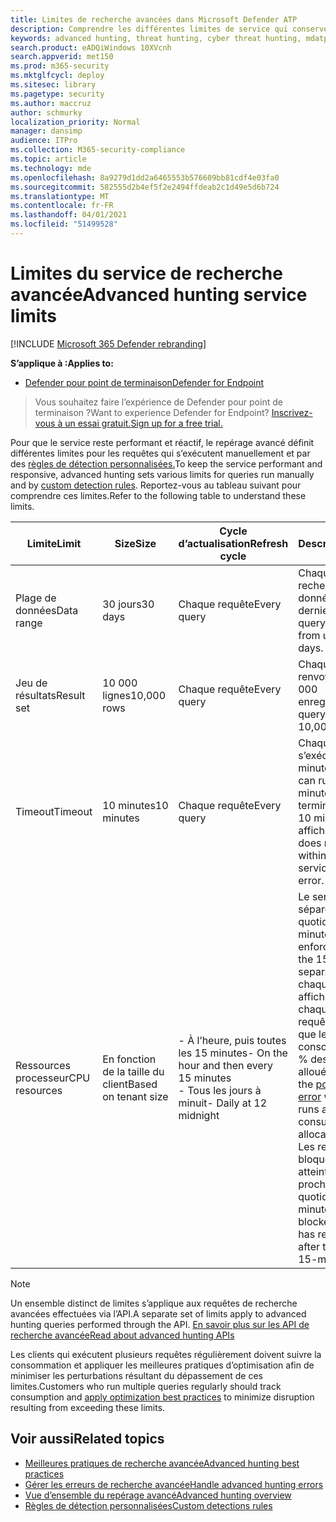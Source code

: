 ```yaml
---
title: Limites de recherche avancées dans Microsoft Defender ATP
description: Comprendre les différentes limites de service qui conservent la réactivité du service de recherche avancée
keywords: advanced hunting, threat hunting, cyber threat hunting, mdatp, microsoft defender atp, wdatp, search, query, telemetry, schema, kusto, CPU limit, query limit, resources, maximum results
search.product: eADQiWindows 10XVcnh
search.appverid: met150
ms.prod: m365-security
ms.mktglfcycl: deploy
ms.sitesec: library
ms.pagetype: security
ms.author: maccruz
author: schmurky
localization_priority: Normal
manager: dansimp
audience: ITPro
ms.collection: M365-security-compliance
ms.topic: article
ms.technology: mde
ms.openlocfilehash: 8a9279d1dd2a6465553b576609bb81cdf4e03fa0
ms.sourcegitcommit: 582555d2b4ef5f2e2494ffdeab2c1d49e5d6b724
ms.translationtype: MT
ms.contentlocale: fr-FR
ms.lasthandoff: 04/01/2021
ms.locfileid: "51499528"
---
```

# <a name="advanced-hunting-service-limits"></a><span data-ttu-id="62cef-104">Limites du service de recherche avancée</span><span class="sxs-lookup"><span data-stu-id="62cef-104">Advanced hunting service limits</span></span>

[!INCLUDE [Microsoft 365 Defender rebranding](../../includes/microsoft-defender.md)]

<span data-ttu-id="62cef-105">**S’applique à :**</span><span class="sxs-lookup"><span data-stu-id="62cef-105">**Applies to:**</span></span>
- [<span data-ttu-id="62cef-106">Defender pour point de terminaison</span><span class="sxs-lookup"><span data-stu-id="62cef-106">Defender for Endpoint</span></span>](https://go.microsoft.com/fwlink/?linkid=2154037)

><span data-ttu-id="62cef-107">Vous souhaitez faire l’expérience de Defender pour point de terminaison ?</span><span class="sxs-lookup"><span data-stu-id="62cef-107">Want to experience Defender for Endpoint?</span></span> [<span data-ttu-id="62cef-108">Inscrivez-vous à un essai gratuit.</span><span class="sxs-lookup"><span data-stu-id="62cef-108">Sign up for a free trial.</span></span>](https://www.microsoft.com/microsoft-365/windows/microsoft-defender-atp?ocid=docs-wdatp-advancedhunting-abovefoldlink)

<span data-ttu-id="62cef-109">Pour que le service reste performant et réactif, le repérage avancé définit différentes limites pour les requêtes qui s’exécutent manuellement et par des [règles de détection personnalisées.](custom-detection-rules.md)</span><span class="sxs-lookup"><span data-stu-id="62cef-109">To keep the service performant and responsive, advanced hunting sets various limits for queries run manually and by [custom detection rules](custom-detection-rules.md).</span></span> <span data-ttu-id="62cef-110">Reportez-vous au tableau suivant pour comprendre ces limites.</span><span class="sxs-lookup"><span data-stu-id="62cef-110">Refer to the following table to understand these limits.</span></span>

| <span data-ttu-id="62cef-111">Limite</span><span class="sxs-lookup"><span data-stu-id="62cef-111">Limit</span></span> | <span data-ttu-id="62cef-112">Size</span><span class="sxs-lookup"><span data-stu-id="62cef-112">Size</span></span> | <span data-ttu-id="62cef-113">Cycle d’actualisation</span><span class="sxs-lookup"><span data-stu-id="62cef-113">Refresh cycle</span></span> | <span data-ttu-id="62cef-114">Description</span><span class="sxs-lookup"><span data-stu-id="62cef-114">Description</span></span> |
|--|--|--|--|
| <span data-ttu-id="62cef-115">Plage de données</span><span class="sxs-lookup"><span data-stu-id="62cef-115">Data range</span></span> | <span data-ttu-id="62cef-116">30 jours</span><span class="sxs-lookup"><span data-stu-id="62cef-116">30 days</span></span> | <span data-ttu-id="62cef-117">Chaque requête</span><span class="sxs-lookup"><span data-stu-id="62cef-117">Every query</span></span> | <span data-ttu-id="62cef-118">Chaque requête peut rechercher des données depuis les 30 derniers jours.</span><span class="sxs-lookup"><span data-stu-id="62cef-118">Each query can look up data from up to the past 30 days.</span></span> |
| <span data-ttu-id="62cef-119">Jeu de résultats</span><span class="sxs-lookup"><span data-stu-id="62cef-119">Result set</span></span> | <span data-ttu-id="62cef-120">10 000 lignes</span><span class="sxs-lookup"><span data-stu-id="62cef-120">10,000 rows</span></span> | <span data-ttu-id="62cef-121">Chaque requête</span><span class="sxs-lookup"><span data-stu-id="62cef-121">Every query</span></span> | <span data-ttu-id="62cef-122">Chaque requête peut renvoyer jusqu’à 10 000 enregistrements.</span><span class="sxs-lookup"><span data-stu-id="62cef-122">Each query can return up to 10,000 records.</span></span> |
| <span data-ttu-id="62cef-123">Timeout</span><span class="sxs-lookup"><span data-stu-id="62cef-123">Timeout</span></span> | <span data-ttu-id="62cef-124">10 minutes</span><span class="sxs-lookup"><span data-stu-id="62cef-124">10 minutes</span></span> | <span data-ttu-id="62cef-125">Chaque requête</span><span class="sxs-lookup"><span data-stu-id="62cef-125">Every query</span></span> | <span data-ttu-id="62cef-126">Chaque requête peut s’exécuter pendant 10 minutes.</span><span class="sxs-lookup"><span data-stu-id="62cef-126">Each query can run for up to 10 minutes.</span></span> <span data-ttu-id="62cef-127">S’il ne se termine pas dans les 10 minutes, le service affiche une erreur.</span><span class="sxs-lookup"><span data-stu-id="62cef-127">If it does not complete within 10 minutes, the service displays an error.</span></span>
| <span data-ttu-id="62cef-128">Ressources processeur</span><span class="sxs-lookup"><span data-stu-id="62cef-128">CPU resources</span></span> | <span data-ttu-id="62cef-129">En fonction de la taille du client</span><span class="sxs-lookup"><span data-stu-id="62cef-129">Based on tenant size</span></span> | <span data-ttu-id="62cef-130">- À l’heure, puis toutes les 15 minutes</span><span class="sxs-lookup"><span data-stu-id="62cef-130">- On the hour and then every 15 minutes</span></span><br><span data-ttu-id="62cef-131">- Tous les jours à minuit</span><span class="sxs-lookup"><span data-stu-id="62cef-131">- Daily at 12 midnight</span></span> | <span data-ttu-id="62cef-132">Le service applique séparément les limites quotidiennes et de 15 minutes.</span><span class="sxs-lookup"><span data-stu-id="62cef-132">The service enforces the daily and the 15-minute limit separately.</span></span> <span data-ttu-id="62cef-133">Pour chaque limite, [le](advanced-hunting-errors.md) portail affiche une erreur chaque fois qu’une requête s’exécute et que le client a consommé plus de 10 % des ressources allouées.</span><span class="sxs-lookup"><span data-stu-id="62cef-133">For each limit, the [portal displays an error](advanced-hunting-errors.md) whenever a query runs and the tenant has consumed over 10% of allocated resources.</span></span> <span data-ttu-id="62cef-134">Les requêtes sont bloquées si le client a atteint 100 % jusqu’au prochain cycle quotidien ou de 15 minutes.</span><span class="sxs-lookup"><span data-stu-id="62cef-134">Queries are blocked if the tenant has reached 100% until after the next daily or 15-minute cycle.</span></span> |

>[!NOTE] 
><span data-ttu-id="62cef-135">Un ensemble distinct de limites s’applique aux requêtes de recherche avancées effectuées via l’API.</span><span class="sxs-lookup"><span data-stu-id="62cef-135">A separate set of limits apply to advanced hunting queries performed through the API.</span></span> [<span data-ttu-id="62cef-136">En savoir plus sur les API de recherche avancée</span><span class="sxs-lookup"><span data-stu-id="62cef-136">Read about advanced hunting APIs</span></span>](run-advanced-query-api.md)

<span data-ttu-id="62cef-137">Les clients qui exécutent plusieurs [](advanced-hunting-best-practices.md) requêtes régulièrement doivent suivre la consommation et appliquer les meilleures pratiques d’optimisation afin de minimiser les perturbations résultant du dépassement de ces limites.</span><span class="sxs-lookup"><span data-stu-id="62cef-137">Customers who run multiple queries regularly should track consumption and [apply optimization best practices](advanced-hunting-best-practices.md) to minimize disruption resulting from exceeding these limits.</span></span>

## <a name="related-topics"></a><span data-ttu-id="62cef-138">Voir aussi</span><span class="sxs-lookup"><span data-stu-id="62cef-138">Related topics</span></span>

- [<span data-ttu-id="62cef-139">Meilleures pratiques de recherche avancée</span><span class="sxs-lookup"><span data-stu-id="62cef-139">Advanced hunting best practices</span></span>](advanced-hunting-best-practices.md)
- [<span data-ttu-id="62cef-140">Gérer les erreurs de recherche avancée</span><span class="sxs-lookup"><span data-stu-id="62cef-140">Handle advanced hunting errors</span></span>](advanced-hunting-errors.md)
- [<span data-ttu-id="62cef-141">Vue d’ensemble du repérage avancé</span><span class="sxs-lookup"><span data-stu-id="62cef-141">Advanced hunting overview</span></span>](advanced-hunting-overview.md)
- [<span data-ttu-id="62cef-142">Règles de détection personnalisées</span><span class="sxs-lookup"><span data-stu-id="62cef-142">Custom detections rules</span></span>](custom-detection-rules.md)
